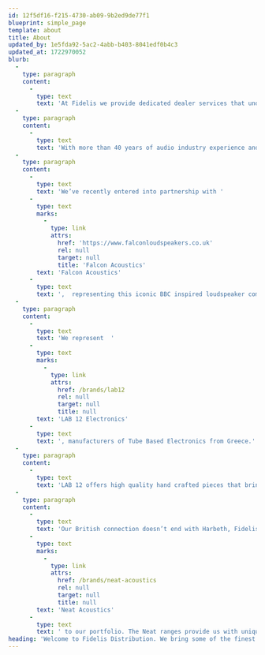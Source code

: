```yaml
---
id: 12f5df16-f215-4730-ab09-9b2ed9de77f1
blueprint: simple_page
template: about
title: About
updated_by: 1e5fda92-5ac2-4abb-b403-8041edf0b4c3
updated_at: 1722970052
blurb:
  -
    type: paragraph
    content:
      -
        type: text
        text: 'At Fidelis we provide dedicated dealer services that underpin brand integrity with timely support, advertising with our audio industry partners, and participation in Audio shows.'
  -
    type: paragraph
    content:
      -
        type: text
        text: 'With more than 40 years of audio industry experience and refined expertise, thoughtful productive relationships built on trust and mutual intention to be the very best  partner possible.. We are well aware of the challenges you face as an audio dealer. We operate our own retail location in conjunction with our distribution efforts. '
  -
    type: paragraph
    content:
      -
        type: text
        text: 'We’ve recently entered into partnership with '
      -
        type: text
        marks:
          -
            type: link
            attrs:
              href: 'https://www.falconloudspeakers.co.uk'
              rel: null
              target: null
              title: 'Falcon Acoustics'
        text: 'Falcon Acoustics'
      -
        type: text
        text: ',  representing this iconic BBC inspired loudspeaker company through our network of select dealers. '
  -
    type: paragraph
    content:
      -
        type: text
        text: 'We represent  '
      -
        type: text
        marks:
          -
            type: link
            attrs:
              href: /brands/lab12
              rel: null
              target: null
              title: null
        text: 'LAB 12 Electronics'
      -
        type: text
        text: ', manufacturers of Tube Based Electronics from Greece.'
  -
    type: paragraph
    content:
      -
        type: text
        text: 'LAB 12 offers high quality hand crafted pieces that bring out the very best in tube based designs at incredibly attractive price points. '
  -
    type: paragraph
    content:
      -
        type: text
        text: 'Our British connection doesn’t end with Harbeth, Fidelis is proud to have '
      -
        type: text
        marks:
          -
            type: link
            attrs:
              href: /brands/neat-acoustics
              rel: null
              target: null
              title: null
        text: 'Neat Acoustics'
      -
        type: text
        text: ' to our portfolio. The Neat ranges provide us with unique loudspeaker designs incorporating ribbon tweeters and Isobaric woofer designs that deliver stunning bass dynamics. '
heading: 'Welcome to Fidelis Distribution. We bring some of the finest high-end audio to our dealers and customers across the United States.'
---
```

